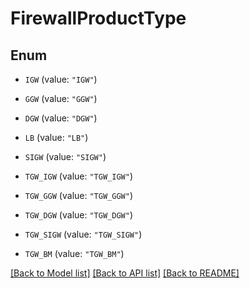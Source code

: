 # FirewallProductType

## Enum


* `IGW` (value: `"IGW"`)

* `GGW` (value: `"GGW"`)

* `DGW` (value: `"DGW"`)

* `LB` (value: `"LB"`)

* `SIGW` (value: `"SIGW"`)

* `TGW_IGW` (value: `"TGW_IGW"`)

* `TGW_GGW` (value: `"TGW_GGW"`)

* `TGW_DGW` (value: `"TGW_DGW"`)

* `TGW_SIGW` (value: `"TGW_SIGW"`)

* `TGW_BM` (value: `"TGW_BM"`)


[[Back to Model list]](../README.md#documentation-for-models) [[Back to API list]](../README.md#documentation-for-api-endpoints) [[Back to README]](../README.md)


